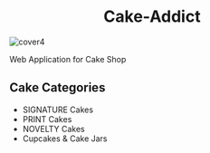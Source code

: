 <h1 align="center">Cake-Addict</h1>

![cover4](https://user-images.githubusercontent.com/74088854/188495062-58356abe-c842-4d79-a986-b4347087cc74.jpg)



Web Application for Cake Shop

##  Cake Categories
- SIGNATURE Cakes
- PRINT Cakes
- NOVELTY Cakes
- Cupcakes & Cake Jars
